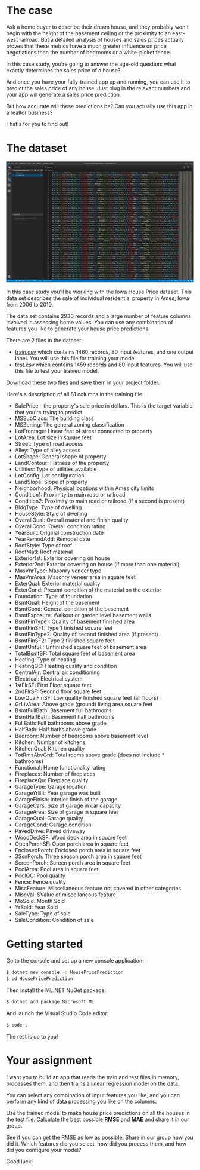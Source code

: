 # The case

Ask a home buyer to describe their dream house, and they probably won't begin with the height of the basement ceiling or the proximity to an east-west railroad. But a detailed analysis of houses and sales prices actually proves that these metrics have a much greater influence on price negotiations than the number of bedrooms or a white-picket fence.

In this case study, you're going to answer the age-old question: what exactly determines the sales price of a house? 

And once you have your fully-trained app up and running, you can use it to predict the sales price of any house. Just plug in the relevant numbers and your app will generate a sales price prediction.

But how accurate will these predictions be? Can you actually use this app in a realtor business?

That's for you to find out! 

# The dataset

![The dataset](./assets/data.png)

In this case study you'll be working with the Iowa House Price dataset. This data set describes the sale of individual residential property in Ames, Iowa from 2006 to 2010. 

The data set contains 2930 records and a large number of feature columns involved in assessing home values. You can use any combination of features you like to generate your house price predictions.

There are 2 files in the dataset:
* [train.csv](https://github.com/mdfarragher/DSC/blob/master/Regression/HousePricePrediction/train.csv) which contains 1460 records, 80 input features, and one output label. You will use this file for training your model.
* [test.csv](https://github.com/mdfarragher/DSC/blob/master/Regression/HousePricePrediction/test.csv) which contains 1459 records and 80 input features. You will use this file to test your trained model. 

Download these two files and save them in your project folder.

Here's a description of all 81 columns in the training file:
* SalePrice - the property's sale price in dollars. This is the target variable that you're trying to predict.
* MSSubClass: The building class
* MSZoning: The general zoning classification
* LotFrontage: Linear feet of street connected to property
* LotArea: Lot size in square feet
* Street: Type of road access
* Alley: Type of alley access
* LotShape: General shape of property
* LandContour: Flatness of the property
* Utilities: Type of utilities available
* LotConfig: Lot configuration
* LandSlope: Slope of property
* Neighborhood: Physical locations within Ames city limits
* Condition1: Proximity to main road or railroad
* Condition2: Proximity to main road or railroad (if a second is present)
* BldgType: Type of dwelling
* HouseStyle: Style of dwelling
* OverallQual: Overall material and finish quality
* OverallCond: Overall condition rating
* YearBuilt: Original construction date
* YearRemodAdd: Remodel date
* RoofStyle: Type of roof
* RoofMatl: Roof material
* Exterior1st: Exterior covering on house
* Exterior2nd: Exterior covering on house (if more than one material)
* MasVnrType: Masonry veneer type
* MasVnrArea: Masonry veneer area in square feet
* ExterQual: Exterior material quality
* ExterCond: Present condition of the material on the exterior
* Foundation: Type of foundation
* BsmtQual: Height of the basement
* BsmtCond: General condition of the basement
* BsmtExposure: Walkout or garden level basement walls
* BsmtFinType1: Quality of basement finished area
* BsmtFinSF1: Type 1 finished square feet
* BsmtFinType2: Quality of second finished area (if present)
* BsmtFinSF2: Type 2 finished square feet
* BsmtUnfSF: Unfinished square feet of basement area
* TotalBsmtSF: Total square feet of basement area
* Heating: Type of heating
* HeatingQC: Heating quality and condition
* CentralAir: Central air conditioning
* Electrical: Electrical system
* 1stFlrSF: First Floor square feet
* 2ndFlrSF: Second floor square feet
* LowQualFinSF: Low quality finished square feet (all floors)
* GrLivArea: Above grade (ground) living area square feet
* BsmtFullBath: Basement full bathrooms
* BsmtHalfBath: Basement half bathrooms
* FullBath: Full bathrooms above grade
* HalfBath: Half baths above grade
* Bedroom: Number of bedrooms above basement level
* Kitchen: Number of kitchens
* KitchenQual: Kitchen quality
* TotRmsAbvGrd: Total rooms above grade (does not include * bathrooms)
* Functional: Home functionality rating
* Fireplaces: Number of fireplaces
* FireplaceQu: Fireplace quality
* GarageType: Garage location
* GarageYrBlt: Year garage was built
* GarageFinish: Interior finish of the garage
* GarageCars: Size of garage in car capacity
* GarageArea: Size of garage in square feet
* GarageQual: Garage quality
* GarageCond: Garage condition
* PavedDrive: Paved driveway
* WoodDeckSF: Wood deck area in square feet
* OpenPorchSF: Open porch area in square feet
* EnclosedPorch: Enclosed porch area in square feet
* 3SsnPorch: Three season porch area in square feet
* ScreenPorch: Screen porch area in square feet
* PoolArea: Pool area in square feet
* PoolQC: Pool quality
* Fence: Fence quality
* MiscFeature: Miscellaneous feature not covered in other categories
* MiscVal: $Value of miscellaneous feature
* MoSold: Month Sold
* YrSold: Year Sold
* SaleType: Type of sale
* SaleCondition: Condition of sale

# Getting started
Go to the console and set up a new console application:

```bash
$ dotnet new console -o HousePricePrediction
$ cd HousePricePrediction
```

Then install the ML.NET NuGet package:

```bash
$ dotnet add package Microsoft.ML
```

And launch the Visual Studio Code editor:

```bash
$ code .
```

The rest is up to you! 

# Your assignment
I want you to build an app that reads the train and test files in memory, processes them, and then trains a linear regression model on the data.

You can select any combination of input features you like, and you can perform any kind of data processing you like on the columns. 

Use the trained model to make house price predictions on all the houses in the test file. Calculate the best possible **RMSE** and **MAE** and share it in our group. 

See if you can get the RMSE as low as possible. Share in our group how you did it. Which features did you select, how did you process them, and how did you configure your model? 

Good luck!